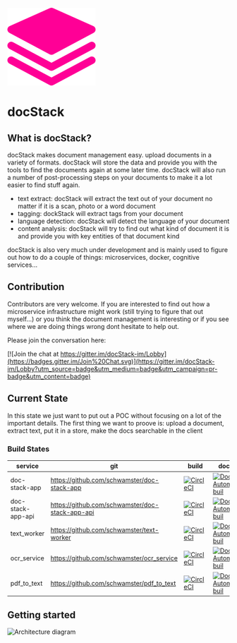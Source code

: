 
![Architecture diagram](logo.png)

# docStack

## What is docStack?

docStack makes document management easy. upload documents in a variety of formats. docStack will store the data and provide you with the 
tools to find the documents again at some later time. docStack will also run a number of post-processing steps on your documents to make it a lot
easier to find stuff again. 

* text extract: docStack will extract the text out of your document no matter if it is a scan, photo or a word document
* tagging: dockStack will extract tags from your document
* language detection: docStack will detect the language of your document
* content analysis: docStack will try to find out what kind of document it is and provide you with key entities of that document kind

docStack is also very much under development and is mainly used to figure out how to do a couple of things: microservices, docker, cognitive services...

## Contribution

Contributors are very welcome. If you are interested to find out how a microservice infrastructure might work (still trying to figure that out myself...)
or you think the document management is interesting or if you see where we are doing things wrong dont hesitate to help out.

Please join the conversation here:

[![Join the chat at https://gitter.im/docStack-im/Lobby](https://badges.gitter.im/Join%20Chat.svg)](https://gitter.im/docStack-im/Lobby?utm_source=badge&utm_medium=badge&utm_campaign=pr-badge&utm_content=badge)

## Current State

In this state we just want to put out a POC without focusing on a lot of the important details. The first thing we want to proove is: upload a document, extract text, put it in a store, make the docs searchable in the client

### Build States

| service  | git  | build  | docker  |
|---|---|---|---|
| doc-stack-app  | https://github.com/schwamster/doc-stack-app  | [![CircleCI](https://circleci.com/gh/schwamster/doc-stack-app.svg?style=shield&circle-token)](https://circleci.com/gh/schwamster/doc-stack-app)  | [![Docker Automated buil](https://img.shields.io/docker/automated/jrottenberg/ffmpeg.svg)](https://hub.docker.com/r/schwamster/doc-stack-app/)  |
| doc-stack-app-api  | https://github.com/schwamster/doc-stack-app-api  | [![CircleCI](https://circleci.com/gh/schwamster/doc-stack-app-api.svg?style=shield&circle-token)](https://circleci.com/gh/schwamster/doc-stack-app-api)  | [![Docker Automated buil](https://img.shields.io/docker/automated/jrottenberg/ffmpeg.svg)](https://hub.docker.com/r/schwamster/doc-stack-app-api/)  |
| text_worker  | https://github.com/schwamster/text-worker  | [![CircleCI](https://circleci.com/gh/schwamster/text_worker.svg?style=shield&circle-token)](https://circleci.com/gh/schwamster/text_worker)  | [![Docker Automated buil](https://img.shields.io/docker/automated/jrottenberg/ffmpeg.svg)](https://hub.docker.com/r/schwamster/text-worker/)  |
| ocr_service  | https://github.com/schwamster/ocr_service  | [![CircleCI](https://circleci.com/gh/schwamster/ocr_service.svg?style=shield&circle-token)](https://circleci.com/gh/schwamster/ocr_service)  | [![Docker Automated buil](https://img.shields.io/docker/automated/jrottenberg/ffmpeg.svg)](https://hub.docker.com/r/schwamster/ocr_service/)  |
| pdf_to_text  | https://github.com/schwamster/pdf_to_text  | [![CircleCI](https://circleci.com/gh/schwamster/pdf_to_text.svg?style=shield&circle-token)](https://circleci.com/gh/schwamster/pdf_to_text)  | [![Docker Automated buil](https://img.shields.io/docker/automated/jrottenberg/ffmpeg.svg)](https://hub.docker.com/r/schwamster/pdf_to_text/)  |


## Getting started

![Architecture diagram](docStack.png)
